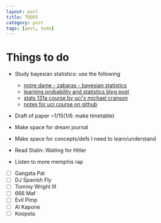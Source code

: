 ```yaml
---
layout: post
title: TODOS
category: post
tags: [post, todo]
---
```


# Things to do

* Study bayesian statistics: use the following
	* [notre dame - zabaras - bayesian statistics](https://www.zabaras.com/statisticalcomputing)
	* [learning probability and statistics blog post](https://h4labs.wordpress.com/2017/12/30/learning-probability-and-statistics/)
	* [stats 131a course by uci's michael cranson](http://ocw.uci.edu/courses/math_131a_introduction_to_probability_and_statistics.html)
	* [notes for uci course on github](https://github.com/melling/MathAndScienceNotes/tree/master/statistics)

* Draft of paper ~1/15(1/6: make timetable)

* Make space for dream journal

* Make space for concepts/defs I need to learn/understand

* Read Stalin: Waiting for Hitler

* Listen to more memphis rap
-[ ] Gangsta Pat
-[ ] DJ Spanish Fly
-[ ] Tommy Wright III
-[ ] 666 Maf
-[ ] Evil Pimp
-[ ] Al Kapone
-[ ] Koopsta  
